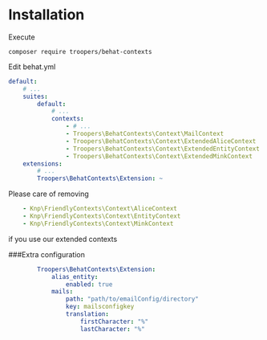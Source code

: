 Installation
============

Execute

```
composer require troopers/behat-contexts 
```

Edit behat.yml
```yaml
default:
    # ...
    suites:
        default:
            # ...
            contexts:
                - # ...
                - Troopers\BehatContexts\Context\MailContext
                - Troopers\BehatContexts\Context\ExtendedAliceContext
                - Troopers\BehatContexts\Context\ExtendedEntityContext
                - Troopers\BehatContexts\Context\ExtendedMinkContext
    extensions:
        # ...
        Troopers\BehatContexts\Extension: ~
```

Please care of removing 
```yaml
    - Knp\FriendlyContexts\Context\AliceContext
    - Knp\FriendlyContexts\Context\EntityContext
    - Knp\FriendlyContexts\Context\MinkContext
```
if you use our extended contexts


###Extra configuration

```yaml
        Troopers\BehatContexts\Extension:   
            alias_entity:
                enabled: true
            mails:
                path: "path/to/emailConfig/directory"
                key: mailsconfigkey
                translation:
                    firstCharacter: "%"
                    lastCharacter: "%"
```